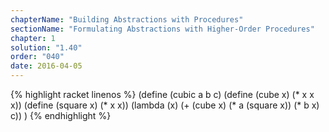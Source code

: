 ```yaml
---
chapterName: "Building Abstractions with Procedures"
sectionName: "Formulating Abstractions with Higher-Order Procedures"
chapter: 1
solution: "1.40"
order: "040"
date: 2016-04-05
---
```


{% highlight racket linenos %}
(define (cubic a b c)
      (define (cube x) (* x x x))
      (define (square x) (* x x))
      (lambda (x) (+ (cube x) (* a (square x)) (* b x) c))
)
{% endhighlight %}
